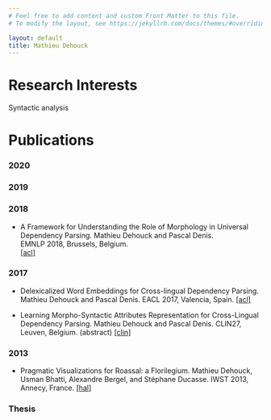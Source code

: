 ```yaml
---
# Feel free to add content and custom Front Matter to this file.
# To modify the layout, see https://jekyllrb.com/docs/themes/#overriding-theme-defaults

layout: default
title: Mathieu Dehouck
---
```


# Research Interests

Syntactic analysis

# Publications

### 2020

### 2019

### 2018

*   A Framework for Understanding the Role of Morphology in Universal Dependency Parsing.
Mathieu Dehouck and Pascal Denis.							
EMNLP 2018, Brussels, Belgium.								
[[acl]](https://www.aclweb.org/anthology/D18-1312/)

### 2017

*   Delexicalized Word Embeddings for Cross-lingual Dependency Parsing.
Mathieu Dehouck and Pascal Denis.
EACL 2017, Valencia, Spain.
[[acl]](https://www.aclweb.org/anthology/E/E17/E17-1023/)

*   Learning Morpho-Syntactic Attributes Representation for Cross-Lingual Dependency Parsing.
Mathieu Dehouck and Pascal Denis.
CLIN27, Leuven, Belgium. (abstract)
[[clin]](http://www.ccl.kuleuven.be/CLIN27/abstracts.html#Abstract18)

### 2013

*    Pragmatic Visualizations for Roassal: a Florilegium.
Mathieu Dehouck, Usman Bhatti, Alexandre Bergel, and Stéphane Ducasse.
IWST 2013, Annecy, France.
[[hal]](https://hal.inria.fr/hal-00862065)

### Thesis